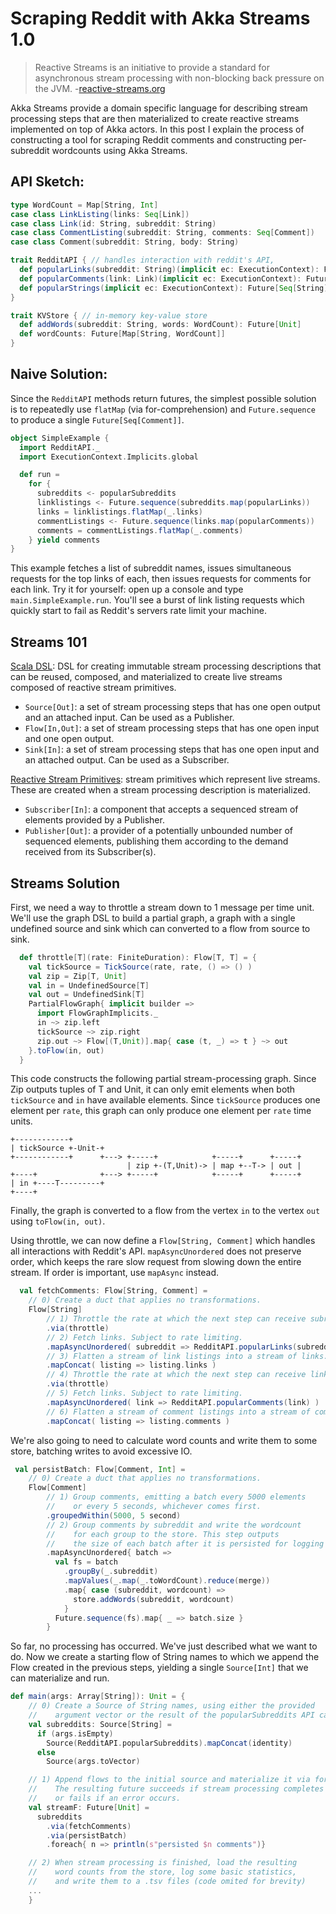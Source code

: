 Scraping Reddit with Akka Streams 1.0
=====================================

> Reactive Streams is an initiative to provide a standard for asynchronous stream processing with non-blocking back pressure on the JVM.
> -[reactive-streams.org](http://www.reactive-streams.org/)

Akka Streams provide a domain specific language for describing stream processing steps that are then materialized to create reactive streams implemented on top of Akka actors. In this post I explain the process of constructing a tool for scraping Reddit comments and constructing per-subreddit wordcounts using Akka Streams.

API Sketch:
-----------

```scala
type WordCount = Map[String, Int]
case class LinkListing(links: Seq[Link])
case class Link(id: String, subreddit: String)
case class CommentListing(subreddit: String, comments: Seq[Comment])
case class Comment(subreddit: String, body: String)

trait RedditAPI { // handles interaction with reddit's API,
  def popularLinks(subreddit: String)(implicit ec: ExecutionContext): Future[LinkListing]
  def popularComments(link: Link)(implicit ec: ExecutionContext): Future[CommentListing]
  def popularStrings(implicit ec: ExecutionContext): Future[Seq[String]]
}

trait KVStore { // in-memory key-value store
  def addWords(subreddit: String, words: WordCount): Future[Unit]
  def wordCounts: Future[Map[String, WordCount]]
}
```

Naive Solution:
--------------

Since the `RedditAPI` methods return futures, the simplest possible solution is to repeatedly use `flatMap` (via for-comprehension) and `Future.sequence` to produce a single `Future[Seq[Comment]]`.

```scala
object SimpleExample {
  import RedditAPI._
  import ExecutionContext.Implicits.global

  def run =
    for {
      subreddits <- popularSubreddits
      linklistings <- Future.sequence(subreddits.map(popularLinks))
      links = linklistings.flatMap(_.links)
      commentListings <- Future.sequence(links.map(popularComments))
      comments = commentListings.flatMap(_.comments)
    } yield comments
}
```
This example fetches a list of subreddit names, issues simultaneous requests for the top links of each, then issues requests for comments for each link. Try it for yourself: open up a console and type `main.SimpleExample.run`. You'll see a burst of link listing requests which quickly start to fail as Reddit's servers rate limit your machine.

Streams 101
-----------

[Scala DSL](http://doc.akka.io/api/akka-stream-and-http-experimental/1.0-M1/index.html#akka.stream.scaladsl.package): DSL for creating immutable stream processing descriptions that can be reused, composed, and materialized to create live streams composed of reactive stream primitives.
- `Source[Out]`: a set of stream processing steps that has one open output and an attached input. Can be used as a Publisher.
- `Flow[In,Out]`: a set of stream processing steps that has one open input and one open output.
- `Sink[In]`: a set of stream processing steps that has one open input and an attached output. Can be used as a Subscriber.

[Reactive Stream Primitives](https://github.com/reactive-streams/reactive-streams): stream primitives which represent live streams. These are created when a stream processing description is materialized.
- `Subscriber[In]`: a component that accepts a sequenced stream of elements provided by a Publisher.
- `Publisher[Out]`: a provider of a potentially unbounded number of sequenced elements, publishing them according to the demand received from its Subscriber(s).


Streams Solution
----------------

First, we need a way to throttle a stream down to 1 message per time unit. We'll use the graph DSL to build a partial graph, a graph with a single undefined source and sink which can converted to a flow from source to sink.

```scala
  def throttle[T](rate: FiniteDuration): Flow[T, T] = {
    val tickSource = TickSource(rate, rate, () => () )
    val zip = Zip[T, Unit] 
    val in = UndefinedSource[T]
    val out = UndefinedSink[T]
    PartialFlowGraph{ implicit builder =>
      import FlowGraphImplicits._
      in ~> zip.left
      tickSource ~> zip.right
      zip.out ~> Flow[(T,Unit)].map{ case (t, _) => t } ~> out
    }.toFlow(in, out)
  }
```

This code constructs the following partial stream-processing graph. Since Zip outputs tuples of T and Unit, it can only emit elements when both `tickSource` and `in` have available elements. Since `tickSource` produces one element per `rate`, this graph can only produce one element per `rate` time units.

```
+------------+
| tickSource +-Unit-+
+------------+      +---> +-----+            +-----+      +-----+
                          | zip +-(T,Unit)-> | map +--T-> | out |
+----+              +---> +-----+            +-----+      +-----+
| in +----T---------+
+----+
````

Finally, the graph is converted to a flow from the vertex `in` to the vertex `out` using `toFlow(in, out)`.



Using throttle, we can now define a `Flow[String, Comment]` which handles all interactions with Reddit's API.  `mapAsyncUnordered` does not preserve order, which keeps the rare slow request from slowing down the entire stream. If order is important, use `mapAsync` instead.

```scala
  val fetchComments: Flow[String, Comment] =
    // 0) Create a duct that applies no transformations.
    Flow[String]
        // 1) Throttle the rate at which the next step can receive subreddit names.
        .via(throttle)
        // 2) Fetch links. Subject to rate limiting.
        .mapAsyncUnordered( subreddit => RedditAPI.popularLinks(subreddit) )
        // 3) Flatten a stream of link listings into a stream of links.
        .mapConcat( listing => listing.links )
        // 4) Throttle the rate at which the next step can receive links.
        .via(throttle)
        // 5) Fetch links. Subject to rate limiting.
        .mapAsyncUnordered( link => RedditAPI.popularComments(link) )
        // 6) Flatten a stream of comment listings into a stream of comments.
        .mapConcat( listing => listing.comments )
```


We're also going to need to calculate word counts and write them to some store, batching writes to avoid excessive IO.

```scala
 val persistBatch: Flow[Comment, Int] =
    // 0) Create a duct that applies no transformations.
    Flow[Comment]
        // 1) Group comments, emitting a batch every 5000 elements
        //    or every 5 seconds, whichever comes first.
        .groupedWithin(5000, 5 second)
        // 2) Group comments by subreddit and write the wordcount
        //    for each group to the store. This step outputs
        //    the size of each batch after it is persisted for logging
        .mapAsyncUnordered{ batch =>
          val fs = batch
            .groupBy(_.subreddit)
            .mapValues(_.map(_.toWordCount).reduce(merge))
            .map{ case (subreddit, wordcount) =>
              store.addWords(subreddit, wordcount)
            }
          Future.sequence(fs).map{ _ => batch.size }
        }
```

So far, no processing has occurred. We've just described what we want to do. Now we create a starting flow of String names to which we append the Flow created in the previous steps, yielding a single `Source[Int]` that we can materialize and run.

```scala
def main(args: Array[String]): Unit = {
    // 0) Create a Source of String names, using either the provided
    //    argument vector or the result of the popularSubreddits API call.
    val subreddits: Source[String] =
      if (args.isEmpty)
        Source(RedditAPI.popularSubreddits).mapConcat(identity)
      else
        Source(args.toVector)

    // 1) Append flows to the initial source and materialize it via forEach.
    //    The resulting future succeeds if stream processing completes 
    //    or fails if an error occurs.
    val streamF: Future[Unit] =
      subreddits
        .via(fetchComments)
        .via(persistBatch)
        .foreach{ n => println(s"persisted $n comments")}

    // 2) When stream processing is finished, load the resulting
    //    word counts from the store, log some basic statistics,
    //    and write them to a .tsv files (code omited for brevity)
    ...
    }
```
